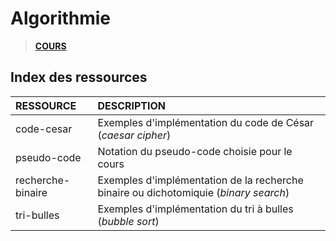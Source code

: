 # Algorithmie

> [**COURS**](https://www.youtube.com/playlist?list=PLrSOXFDHBtfE0AkOm795c2qpLQJNiEBbZ)

## Index des ressources

|RESSOURCE|DESCRIPTION|
|:--|:--|
|code-cesar|Exemples d'implémentation du code de César (_caesar cipher_)|
|pseudo-code|Notation du pseudo-code choisie pour le cours|
|recherche-binaire|Exemples d'implémentation de la recherche binaire ou dichotomiquie (_binary search_)|
|tri-bulles|Exemples d'implémentation du tri à bulles (_bubble sort_)|

